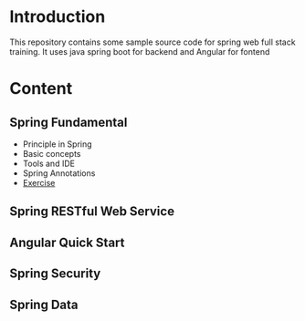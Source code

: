 # Introduction
This repository contains some sample source code for spring web full stack training. It uses java spring boot for backend and Angular for fontend

# Content

## Spring Fundamental
+ Principle in Spring
+ Basic concepts 
+ Tools and IDE
+ Spring Annotations
+ [Exercise](01-spring-fundamental\README.md)


## Spring RESTful Web Service

## Angular Quick Start

## Spring Security

## Spring Data